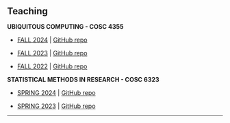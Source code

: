 <h2 id="teaching" style="margin: 2px 0px 15px;">Teaching</h2>


**UBIQUITOUS COMPUTING - COSC 4355**

- [FALL 2024](https://cpl.uh.edu/index.php/courses/28-ubiquitous-computing/273-fall-2024) \| [GitHub repo](https://github.com/f-kiran/cosc4355-ubicomp-swift)

- [FALL 2023](https://cpl.uh.edu/index.php/courses/28-ubiquitous-computing/268-fall-2023#key-information) \| [GitHub repo](https://github.com/vvzhukov/COSC4355_public_files)

- [FALL 2022](https://cpl.uh.edu/index.php/courses/28-ubiquitous-computing/251-fall-2020#key-information) \| [GitHub repo](https://github.com/vvzhukov/COSC4355_public_files)


**STATISTICAL METHODS IN RESEARCH - COSC 6323**

- [SPRING 2024](https://cpl.uh.edu/index.php/courses/29-statistical-methods-in-research/271-spring-2024) \| [GitHub repo](https://github.com/f-kiran/cosc6323-stats-r-practice)

- [SPRING 2023](https://cpl.uh.edu/index.php/courses/29-statistical-methods-in-research/253-spring-2023#key-information) \| [GitHub repo](https://github.com/vvzhukov/COSC6323_public_files)


---


